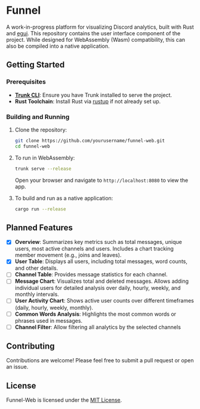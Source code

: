 # Funnel

A work-in-progress platform for visualizing Discord analytics, built with Rust and [egui](https://github.com/emilk/egui). This repository contains the user interface component of the project. While designed for WebAssembly (Wasm) compatibility, this can also be compiled into a native application.

## Getting Started

### Prerequisites

- **[Trunk CLI](https://trunkrs.dev)**: Ensure you have Trunk installed to serve the project.
- **Rust Toolchain**: Install Rust via [rustup](https://rustup.rs) if not already set up.

### Building and Running

1. Clone the repository:

    ```sh
    git clone https://github.com/yourusername/funnel-web.git
    cd funnel-web
    ```

2. To run in WebAssembly:

    ```sh
    trunk serve --release
    ```

   Open your browser and navigate to `http://localhost:8080` to view the app.

3. To build and run as a native application:

    ```sh
    cargo run --release
    ```

## Planned Features

- [x] **Overview**: Summarizes key metrics such as total messages, unique users, most active channels and users. Includes a chart tracking member movement (e.g., joins and leaves).
- [x] **User Table**: Displays all users, including total messages, word counts, and other details.
- [ ] **Channel Table**: Provides message statistics for each channel.
- [ ] **Message Chart**: Visualizes total and deleted messages. Allows adding individual users for detailed analysis over daily, hourly, weekly, and monthly intervals.
- [ ] **User Activity Chart**: Shows active user counts over different timeframes (daily, hourly, weekly, monthly).
- [ ] **Common Words Analysis**: Highlights the most common words or phrases used in messages.
- [ ] **Channel Filter**: Allow filtering all analytics by the selected channels

## Contributing

Contributions are welcome! Please feel free to submit a pull request or open an issue.

## License

Funnel-Web is licensed under the [MIT License](LICENSE).
